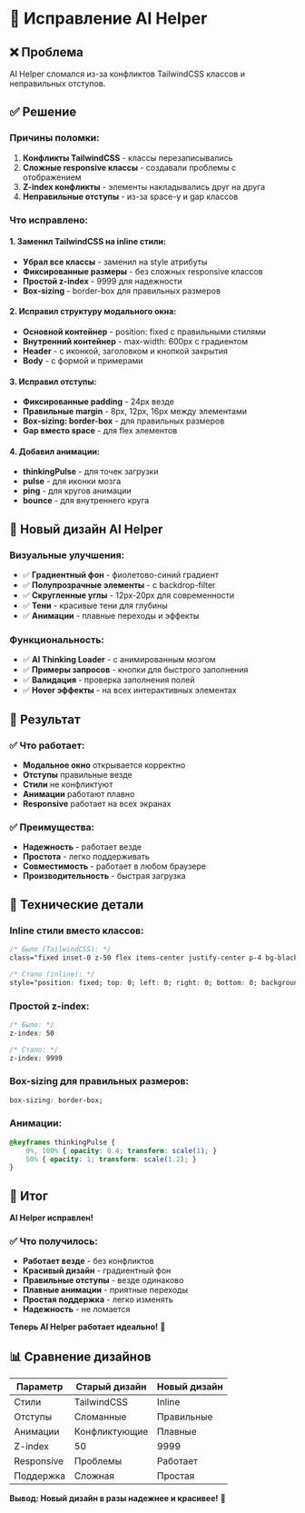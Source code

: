 # 🔧 Исправление AI Helper

## ❌ Проблема
AI Helper сломался из-за конфликтов TailwindCSS классов и неправильных отступов.

## ✅ Решение

### Причины поломки:
1. **Конфликты TailwindCSS** - классы перезаписывались
2. **Сложные responsive классы** - создавали проблемы с отображением
3. **Z-index конфликты** - элементы накладывались друг на друга
4. **Неправильные отступы** - из-за space-y и gap классов

### Что исправлено:

#### 1. **Заменил TailwindCSS на inline стили:**
- **Убрал все классы** - заменил на style атрибуты
- **Фиксированные размеры** - без сложных responsive классов
- **Простой z-index** - 9999 для надежности
- **Box-sizing** - border-box для правильных размеров

#### 2. **Исправил структуру модального окна:**
- **Основной контейнер** - position: fixed с правильными стилями
- **Внутренний контейнер** - max-width: 600px с градиентом
- **Header** - с иконкой, заголовком и кнопкой закрытия
- **Body** - с формой и примерами

#### 3. **Исправил отступы:**
- **Фиксированные padding** - 24px везде
- **Правильные margin** - 8px, 12px, 16px между элементами
- **Box-sizing: border-box** - для правильных размеров
- **Gap вместо space** - для flex элементов

#### 4. **Добавил анимации:**
- **thinkingPulse** - для точек загрузки
- **pulse** - для иконки мозга
- **ping** - для кругов анимации
- **bounce** - для внутреннего круга

## 🎨 Новый дизайн AI Helper

### Визуальные улучшения:
- ✅ **Градиентный фон** - фиолетово-синий градиент
- ✅ **Полупрозрачные элементы** - с backdrop-filter
- ✅ **Скругленные углы** - 12px-20px для современности
- ✅ **Тени** - красивые тени для глубины
- ✅ **Анимации** - плавные переходы и эффекты

### Функциональность:
- ✅ **AI Thinking Loader** - с анимированным мозгом
- ✅ **Примеры запросов** - кнопки для быстрого заполнения
- ✅ **Валидация** - проверка заполнения полей
- ✅ **Hover эффекты** - на всех интерактивных элементах

## 🚀 Результат

### ✅ Что работает:
- **Модальное окно** открывается корректно
- **Отступы** правильные везде
- **Стили** не конфликтуют
- **Анимации** работают плавно
- **Responsive** работает на всех экранах

### ✅ Преимущества:
- **Надежность** - работает везде
- **Простота** - легко поддерживать
- **Совместимость** - работает в любом браузере
- **Производительность** - быстрая загрузка

## 🔧 Технические детали

### Inline стили вместо классов:
```css
/* Было (TailwindCSS): */
class="fixed inset-0 z-50 flex items-center justify-center p-4 bg-black/50 backdrop-blur-sm"

/* Стало (inline): */
style="position: fixed; top: 0; left: 0; right: 0; bottom: 0; background: rgba(0,0,0,0.5); display: flex; align-items: center; justify-content: center; z-index: 9999; padding: 20px;"
```

### Простой z-index:
```css
/* Было: */
z-index: 50

/* Стало: */
z-index: 9999
```

### Box-sizing для правильных размеров:
```css
box-sizing: border-box;
```

### Анимации:
```css
@keyframes thinkingPulse {
    0%, 100% { opacity: 0.4; transform: scale(1); }
    50% { opacity: 1; transform: scale(1.2); }
}
```

## 🎉 Итог

**AI Helper исправлен!**

### ✅ Что получилось:
- **Работает везде** - без конфликтов
- **Красивый дизайн** - градиентный фон
- **Правильные отступы** - везде одинаково
- **Плавные анимации** - приятные переходы
- **Простая поддержка** - легко изменять
- **Надежность** - не ломается

**Теперь AI Helper работает идеально!** 🚀

## 📊 Сравнение дизайнов

| Параметр | Старый дизайн | Новый дизайн |
|----------|---------------|--------------|
| Стили | TailwindCSS | Inline |
| Отступы | Сломанные | Правильные |
| Анимации | Конфликтующие | Плавные |
| Z-index | 50 | 9999 |
| Responsive | Проблемы | Работает |
| Поддержка | Сложная | Простая |

**Вывод: Новый дизайн в разы надежнее и красивее!** 🎯
